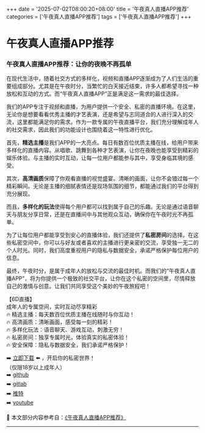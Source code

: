 +++
date = '2025-07-02T08:00:20+08:00'
title = '午夜真人直播APP推荐'
categories = ['午夜真人直播APP推荐']
tags = ['午夜真人直播APP推荐']
+++

# 午夜真人直播APP推荐

### 午夜真人直播APP推荐：让你的夜晚不再孤单

在现代生活中，随着社交方式的多样化，视频和直播APP逐渐成为了人们生活的重要组成部分。尤其是在午夜时分，当繁忙的白天接近结束，许多人都希望寻找一种放松和互动的方式。而“午夜真人直播APP”正是满足这一需求的最佳选择。

我们的APP专注于视频和直播，为用户提供一个安全、私密的直播环境。在这里，无论你是想要看看优秀主播的才艺表演，还是希望与志同道合的人进行深入的交流，这里都能满足你的需求。作为一款专属的午夜直播平台，我们充分理解成年人的社交需求，因此我们的功能设计也围绕着这一特性进行优化。

首先，**精选主播**是我们APP的一大亮点。每日有数百位优质主播在线，给用户带来多样化的直播内容。从唱歌、跳舞到各种才艺表演，让你在夜晚也能享受到精彩的娱乐体验。与主播的实时互动，让每一位用户都能参与其中，享受身临其境的感受。

其次，**高清画质**保障了你观看直播的视觉盛宴。清晰的画面，让你不会错过每一个精彩瞬间。无论是主播的细腻表情还是现场氛围的细节，都能通过我们的平台得到充分展现。

而且，**多样化的玩法**使得每个用户都可以找到属于自己的乐趣。无论是通过语音聊天与朋友分享日常，还是在直播间中与其他观众互动，确保你在午夜时光不再孤单。

为了让每位用户都能享受到安心的直播体验，我们还提供了**私密房间**的选择。在这些私密空间中，你可以与好友或者喜欢的主播进行更亲密的交流，享受独一无二的个人时光。同时，我们高度重视用户的隐私与数据安全，承诺严格保护每位用户的信息。

最终，午夜时分，是属于成年人的放松与交流的最佳时机。而我们的“午夜真人直播APP”，将为你提供一个极致的社交平台，让你在这个私密的空间里，尽情释放自己的激情与创意。让我们共同享受这个美妙的午夜旅程吧！

【6D直播】  
成年人的专属空间，实时互动尽享精彩  
🔥 精选主播：每天数百位优质主播在线随时与你互动！  
🔥 高清画质：清晰画面，感受每一刻的精彩！  
🔥 多样化玩法：语音聊天、游戏互动，刺激无穷！  
🔥 私密房间：独享专属时光，体验真实的私密体验！  
🔥 安全保障：隐私与数据安全，我们承诺严格保护！  

➡️ [立即下载](https://down123.s3.ap-east-1.amazonaws.com/down/down.html?channelCode=blog) ⬅️ ，开启你的私密世界！  
（仅限18岁以上成年人）  
➡️ [github](https://aldult-live.github.io/)  
➡️ [gitlab](https://seo-09598d.gitlab.io/)  
➡️ [推特](https://x.com/wegame33)  
➡️ [youtube](https://www.youtube.com/@6Dlive)


📘 本文部分内容参考自：[《午夜真人直播APP推荐》](https://github.com/18movv/18mo)

---
